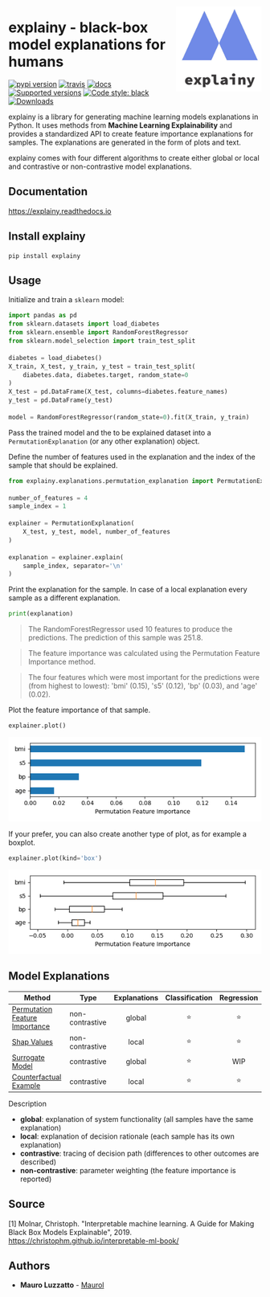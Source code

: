 
<img src="https://github.com/MauroLuzzatto/explainy/raw/main/docs/_static/logo.png" width="170" height="170" align="right" /></a>
# explainy - black-box model explanations for humans


[![pypi version](https://img.shields.io/pypi/v/explainy.svg)](https://pypi.python.org/pypi/explainy)
[![travis](https://app.travis-ci.com/MauroLuzzatto/explainy.svg?branch=main)](https://app.travis-ci.com/github/MauroLuzzatto/explainy?branch=master)
[![docs](https://readthedocs.org/projects/explainy/badge/?version=latest)](https://explainy.readthedocs.io/en/latest/?version=latest)
[![Supported versions](https://img.shields.io/pypi/pyversions/explainy.svg)](https://pypi.org/project/explainy)
[![Code style: black](https://img.shields.io/badge/code%20style-black-000000.svg?style=flat-square)](https://github.com/ambv/black)
[![Downloads](https://pepy.tech/badge/explainy)](https://pepy.tech/project/explainy)



explainy is a library for generating machine learning models explanations in Python. It uses methods from **Machine Learning Explainability** and provides a standardized API to create feature importance explanations for samples. The explanations are generated in the form of plots and text.

explainy comes with four different algorithms to create either global or local and contrastive or non-contrastive model explanations.


## Documentation
https://explainy.readthedocs.io


## Install explainy

```
pip install explainy
```

## Usage

Initialize and train a `sklearn` model:
```python
import pandas as pd
from sklearn.datasets import load_diabetes
from sklearn.ensemble import RandomForestRegressor
from sklearn.model_selection import train_test_split

diabetes = load_diabetes()
X_train, X_test, y_train, y_test = train_test_split(
    diabetes.data, diabetes.target, random_state=0
)
X_test = pd.DataFrame(X_test, columns=diabetes.feature_names)
y_test = pd.DataFrame(y_test)

model = RandomForestRegressor(random_state=0).fit(X_train, y_train)
```

Pass the trained model and the to be explained dataset into a `PermutationExplanation` (or any other explanation) object. 

Define the number of features used in the explanation and the index of the sample that should be explained.

```python
from explainy.explanations.permutation_explanation import PermutationExplanation

number_of_features = 4
sample_index = 1

explainer = PermutationExplanation(
    X_test, y_test, model, number_of_features
)

explanation = explainer.explain(
    sample_index, separator='\n'
)
```
Print the explanation for the sample. In case of a local explanation every sample as a different explanation.

```python
print(explanation)
```
> The RandomForestRegressor used 10 features to produce the predictions. The prediction of this sample was 251.8.

> The feature importance was calculated using the Permutation Feature Importance method.

> The four features which were most important for the predictions were (from highest to lowest): 'bmi' (0.15), 's5' (0.12), 'bp' (0.03), and 'age' (0.02).

Plot the feature importance of that sample.

```python
explainer.plot()
```
![Permutation Feature Importance](https://github.com/MauroLuzzatto/explainy/raw/main/static/permutation_importance.png)

If your prefer, you can also create another type of plot, as for example a boxplot.
```python
explainer.plot(kind='box')
```
![Permutation Feature Importance BoxPlot](https://github.com/MauroLuzzatto/explainy/raw/main/static/permutation_importance_box.png)

<!-- Finally the result can be saved

```python
explainer.save(sample_index)
``` -->


## Model Explanations

| Method				|Type | Explanations | Classification | Regression | 
| --- 				| --- | :---: | :---: | :---: | 
|[Permutation Feature Importance](https://explainy.readthedocs.io/en/latest/explainy.explanation.html#module-explainy.explanation.permutation_explanation)	| non-contrastive | global |  :star: | :star:|
|[Shap Values](https://explainy.readthedocs.io/en/latest/explainy.explanations.html?highlight=shap#module-explainy.explanations.shap_explanation)		| non-contrastive | local |   :star: | :star:|
|[Surrogate Model](https://explainy.readthedocs.io/en/latest/explainy.explanation.html#module-explainy.explanation.surrogate_model_explanation)|contrastive | global | :star: | WIP|
|[Counterfactual Example](https://explainy.readthedocs.io/en/latest/explainy.explanation.html#module-explainy.explanation.counterfactual_explanation)| contrastive | local |:star:| :star:|


Description
- **global**: explanation of system functionality (all samples have the same explanation)
- **local**: explanation of decision rationale (each sample has its own explanation)
- **contrastive**: tracing of decision path (differences to other outcomes are described)
- **non-contrastive**: parameter weighting (the feature importance is reported)


<!-- ## Features

TODO -->
## Source

[1] Molnar, Christoph. "Interpretable machine learning. A Guide for Making Black Box Models Explainable", 2019. https://christophm.github.io/interpretable-ml-book/

## Authors
* **Mauro Luzzatto** - [Maurol](https://github.com/MauroLuzzatto)

